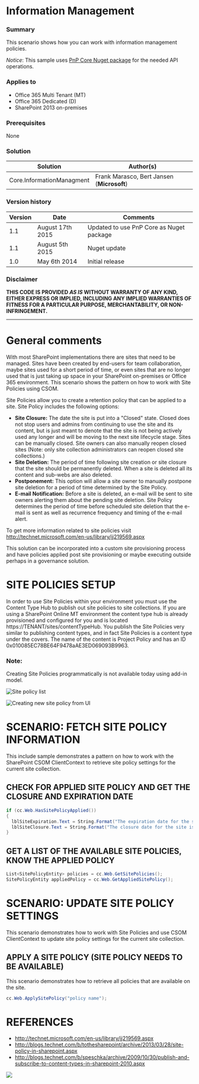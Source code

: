 # Information Management #

### Summary ###
This scenario shows how you can work with information management policies.

*Notice*: This sample uses [PnP Core Nuget package](https://github.com/OfficeDev/PnP-sites-core) for the needed API operations.

### Applies to ###
-  Office 365 Multi Tenant (MT)
-  Office 365 Dedicated (D)
-  SharePoint 2013 on-premises

### Prerequisites ###
None

### Solution ###
Solution | Author(s)
---------|----------
Core.InformationManagment | Frank Marasco, Bert Jansen (**Microsoft**)

### Version history ###
Version  | Date | Comments
---------| -----| --------
1.1  | August 17th 2015 | Updated to use PnP Core as Nuget package
1.1  | August 5th 2015 | Nuget update
1.0  | May 6th 2014 | Initial release

### Disclaimer ###
**THIS CODE IS PROVIDED *AS IS* WITHOUT WARRANTY OF ANY KIND, EITHER EXPRESS OR IMPLIED, INCLUDING ANY IMPLIED WARRANTIES OF FITNESS FOR A PARTICULAR PURPOSE, MERCHANTABILITY, OR NON-INFRINGEMENT.**


----------

# General comments #
With most SharePoint implementations there are sites that need to be managed. Sites have been created by end-users for team collaboration, maybe sites used for a short period of time, or even sites that are no longer used that is just taking up space in your SharePoint on-premises or Office 365 environment. This scenario shows the pattern on how to work with Site Policies using CSOM. 

Site Policies allow you to create a retention policy that can be applied to a site. Site Policy includes the following options:
-  **Site Closure:** The date the site is put into a "Closed" state. Closed does not stop users and admins from continuing to use the site and its content, but is just meant to denote that the site is not being actively used any longer and will be moving to the next site lifecycle stage. Sites can be manually closed. Site owners can also manually reopen closed sites (Note: only site collection administrators can reopen closed site collections.)
-  **Site Deletion:** The period of time following site creation or site closure that the site should be permanently deleted. When a site is deleted all its content and sub-webs are also deleted.
-  **Postponement:** This option will allow a site owner to manually postpone site deletion for a period of time determined by the Site Policy.
-  **E-mail Notification:** Before a site is deleted, an e-mail will be sent to site owners alerting them about the pending site deletion. Site Policy determines the period of time before scheduled site deletion that the e-mail is sent as well as recurrence frequency and timing of the e-mail alert.

To get more information related to site policies visit http://technet.microsoft.com/en-us/library/jj219569.aspx

This solution can be incorporated into a custom site provisioning process and have policies applied post site provisioning or maybe executing outside perhaps in a governance solution.

# SITE POLICIES SETUP #
In order to use Site Policies within your environment you must use the Content Type Hub to publish out site policies to site collections. If you are using a SharePoint Online MT environment the content type hub is already provisioned and configured for you and is located https://TENANT/sites/contentTypeHub. You publish the Site Policies very similar to publishing content types, and in fact Site Policies is a content type under the covers. The name of the content is Project Policy and has an ID 0x010085EC78BE64F9478aAE3ED069093B9963.

### Note: ###
Creating Site Policies programmatically is not available today using add-in model. 

![Site policy list](http://i.imgur.com/njiTUNy.png)

![Creating new site policy from UI](http://i.imgur.com/DeMfdG5.png)

# SCENARIO: FETCH SITE POLICY INFORMATION #
This include sample demonstrates a pattern on how to work with the SharePoint CSOM ClientContext to retrieve site policy settings for the current site collection.

## CHECK FOR APPLIED SITE POLICY AND GET THE CLOSURE AND EXPIRATION DATE ##

```C#
if (cc.Web.HasSitePolicyApplied())
{
  lblSiteExpiration.Text = String.Format("The expiration date for the site is {0}", cc.Web.GetSiteExpirationDate());
  lblSiteClosure.Text = String.Format("The closure date for the site is {0}", cc.Web.GetSiteCloseDate());
}
```

## GET A LIST OF THE AVAILABLE SITE POLICIES, KNOW THE APPLIED POLICY ##

```C#
List<SitePolicyEntity> policies = cc.Web.GetSitePolicies();
SitePolicyEntity appliedPolicy = cc.Web.GetAppliedSitePolicy();
```

# SCENARIO: UPDATE SITE POLICY SETTINGS #
This scenario demonstrates how to work with Site Policies and use CSOM ClientContext to update site policy settings for the current site collection.

## APPLY A SITE POLICY (SITE POLICY NEEDS TO BE AVAILABLE) ##
This scenario demonstrates how to retrieve all policies that are available on the site.

```C#
cc.Web.ApplySitePolicy("policy name");
```

# REFERENCES #
-  http://technet.microsoft.com/en-us/library/jj219569.aspx
-  http://blogs.technet.com/b/tothesharepoint/archive/2013/03/28/site-policy-in-sharepoint.aspx
-  http://blogs.technet.com/b/speschka/archive/2009/10/30/publish-and-subscribe-to-content-types-in-sharepoint-2010.aspx


<img src="https://telemetry.sharepointpnp.com/pnp/samples/Core.InformationManagment" />
